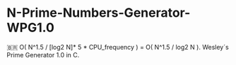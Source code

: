 # N-Prime-Numbers-Generator-WPG1.0
🇧🇷 O( N^1.5 / [log2 N]* 5 * CPU_frequency ) = O( N^1.5 / log2 N ).
Wesley´s Prime Generator 1.0 in C.
